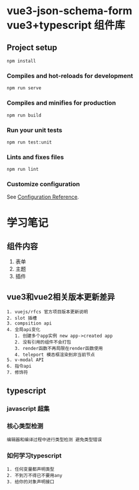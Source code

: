 # vue3-json-schema-form  vue3+typescript 组件库

## Project setup
```
npm install
```

### Compiles and hot-reloads for development
```
npm run serve
```

### Compiles and minifies for production
```
npm run build
```

### Run your unit tests
```
npm run test:unit
```

### Lints and fixes files
```
npm run lint
```

### Customize configuration
See [Configuration Reference](https://cli.vuejs.org/config/).

# 学习笔记

## 组件内容

1. 表单
2. 主题
3. 插件

## vue3和vue2相关版本更新差异

    1. vuejs/rfcs 官方项目版本更新说明
    2. slot 插槽
    3. compsition api 
    4. 全局api变化
       1. 创建多个app实例 new app->created app 
       2. 没有引用的组件不会打包
       3. render函数不再局限在render函数使用
       4. teleport 模态框渲染到非当前节点
    5. v-modal API
    6. 指令api
    7. 修饰符

## typescript

### javascript 超集

### 核心类型检测
    编辑器和编译过程中进行类型检测 避免类型错误

### 如何学习typescript
    1. 任何变量都声明类型
    2. 不到万不得已不要用any
    3. 给你的对象声明接口
